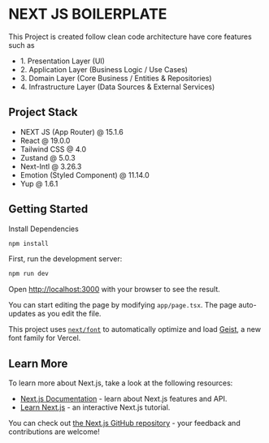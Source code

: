 # NEXT JS BOILERPLATE
<p>
This Project is created follow clean code architecture have core features such as
</p>
<ul>
    <li>1. Presentation Layer (UI)</li>
    <li>
        2. Application Layer (Business Logic / Use Cases)
    </li>
    <li> 
        3. Domain Layer (Core Business / Entities & Repositories)
    </li>
    <li>
        4. Infrastructure Layer (Data Sources & External Services)
    </li>
</ul>

## Project Stack

- NEXT JS (App Router) @ 15.1.6
- React @ 19.0.0
- Tailwind CSS @ 4.0
- Zustand @ 5.0.3
- Next-Intl @ 3.26.3
- Emotion (Styled Component) @ 11.14.0
- Yup @ 1.6.1

## Getting Started

Install Dependencies

```bash
npm install
```

First, run the development server:

```bash
npm run dev
```

Open [http://localhost:3000](http://localhost:3000) with your browser to see the result.

You can start editing the page by modifying `app/page.tsx`. The page auto-updates as you edit the file.

This project uses [`next/font`](https://nextjs.org/docs/app/building-your-application/optimizing/fonts) to automatically optimize and load [Geist](https://vercel.com/font), a new font family for Vercel.

## Learn More

To learn more about Next.js, take a look at the following resources:

- [Next.js Documentation](https://nextjs.org/docs) - learn about Next.js features and API.
- [Learn Next.js](https://nextjs.org/learn) - an interactive Next.js tutorial.

You can check out [the Next.js GitHub repository](https://github.com/vercel/next.js) - your feedback and contributions are welcome!
